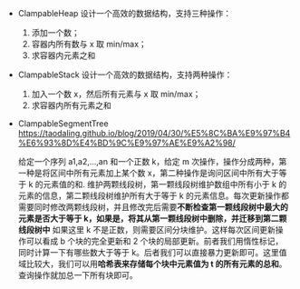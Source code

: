 - ClampableHeap
  设计一个高效的数据结构，支持三种操作：

  1. 添加一个数；
  2. 容器内所有数与 x 取 min/max；
  3. 求容器内元素之和

- ClampableStack
  设计一个高效的数据结构，支持两种操作：

  1. 加入一个数 x，然后所有元素与 x 取 min/max；
  2. 求容器内所有元素之和

- ClampableSegmentTree
  https://taodaling.github.io/blog/2019/04/30/%E5%8C%BA%E9%97%B4%E6%93%8D%E4%BD%9C%E9%97%AE%E9%A2%98/

  给定一个序列 a1,a2,…,an 和一个正数 k，给定 m 次操作，操作分成两种，第一种是将区间中所有元素加上某个数 x，第二种操作是询问区间中所有大于等于 k 的元素值的和.
  维护两颗线段树，第一颗线段树维护数组中所有小于 k 的元素的信息，第二颗线段树维护所有大于等于 k 的元素信息。每次更新操作都需要同时修改两颗线段树，并且修改完后需要**不断检查第一颗线段树中最大的元素是否大于等于 k，如果是，将其从第一颗线段树中删除，并迁移到第二颗线段树中**
  如果这里 k 不是正数，则需要区间分块维护。这样每次区间更新操作可以看成 b 个块的完全更新和 2 个块的局部更新。前者我们用惰性标记，同时计算一下有哪些数大于等于 k。后者我们可以直接暴力更新即可。这里值域比较大，我们可以用**哈希表来存储每个块中元素值为 t 的所有元素的总和**。查询操作就加总一下所有块即可。
